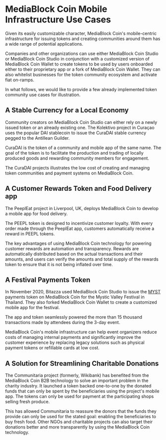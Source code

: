 # MediaBlock Coin Mobile Infrastructure Use Cases

Given its easily customizable character, MediaBlock Coin's mobile-centric infrastructure for issuing tokens and creating communities around them has a wide range of potential applications.

Companies and other organizations can use either MediaBlock Coin Studio or MediaBlock Coin Studio in conjunction with a customized version of MediaBlock Coin Wallet to create tokens to be used by users onboarded either to their proprietary app or a fork of MediaBlock Coin Wallet. They can also whitelist businesses for the token community ecosystem and activate fiat on-ramps.  

In what follows, we would like to provide a few already implemented token community use cases for illustration.

## A Stable Currency for a Local Economy

Community creators on MediaBlock Coin Studio can either rely on a newly issued token or an already existing one. The Kolektivo project in Curaçao uses the popular DAI stablecoin to issue the CuraDAI stable currency pegged to the Antillean Guilder.

CuraDAI is the token of a community and mobile app of the same name. The goal of the token is to facilitate the production and trading of locally produced goods and rewarding community members for engagement.

The CuraDAI projects illustrates the low cost of creating and managing token communities and payment systems on MediaBlock Coin.   

## A Customer Rewards Token and Food Delivery app

The PeeplEat project in Liverpool, UK, deploys MediaBlock Coin to develop a mobile app for food delivery. 

The PEEPL token is designed to incentivize customer loyalty. With every order made through the PeeplEat app, customers automatically receive a reward in PEEPL tokens. 

The key advantages of using MediaBlock Coin technology for powering customer rewards are automation and transparency. Rewards are automatically distributed based on the actual transactions and their amounts, and users can verify the amounts and total supply of the rewards token to ensure that it is not being inflated over time.  

## A Festival Payments Token

In November 2020, Bitazza used MediaBlock Coin Studio to issue the [MYST](https://MediaBlockscan.io/address/0x510FAD1AD23064Ae881B129314EFdD9FDa6d4782/transactions) payments token on MediaBlock Coin for the Mystic Valley Festival in Thailand. They also forked MediaBlock Coin Wallet to create a customized mobile app for the festival. 

The app and token seamlessly powered the more than 15 thousand transactions made by attendees during the 3-day event. 

MediaBlock Coin's mobile infrastructure can help event organizers reduce costs of managing internal payments and significantly improve the customer experience by replacing legacy solutions such as physical payment tokens or refillable cards at low cost.

## A Solution for Streamlining Charitable Donations

The Communitaria project \(formerly, Wikibank\) has benefited from the MediaBlock Coin B2B technology to solve an important problem in the charity industry. It launched a token backed one-to-one by the donated funds that can only be spent by the beneficiaries using the project's mobile app. The tokens can only be used for payment at the participating shops selling fresh produce.

This has allowed Communitaria to reassure the donors that the funds they provide can only be used for the stated goal: enabling the beneficiaries to buy fresh food. Other NGOs and charitable projects can also target their donations better and more transparently by using the MediaBlock Coin technology.  

